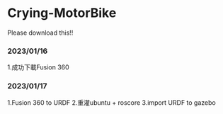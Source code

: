 # Crying-MotorBike

Please download this!!

### 2023/01/16 ###
1.成功下載Fusion 360

### 2023/01/17 ###
1.Fusion 360 to URDF
2.重灌ubuntu + roscore
3.import URDF to gazebo

